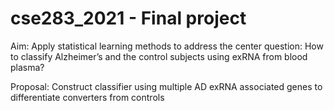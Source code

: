 # cse283_2021 - Final project
Aim: 
Apply statistical learning methods to address the center question: How to classify Alzheimer’s and the control subjects using exRNA from blood plasma? 

Proposal: Construct classifier using multiple AD exRNA associated genes to differentiate converters from controls

